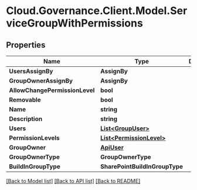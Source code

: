 # Cloud.Governance.Client.Model.ServiceGroupWithPermissions
## Properties

Name | Type | Description | Notes
------------ | ------------- | ------------- | -------------
**UsersAssignBy** | **AssignBy** |  | [optional] 
**GroupOwnerAssignBy** | **AssignBy** |  | [optional] 
**AllowChangePermissionLevel** | **bool** |  | [optional] 
**Removable** | **bool** |  | [optional] 
**Name** | **string** |  | [optional] 
**Description** | **string** |  | [optional] 
**Users** | [**List&lt;GroupUser&gt;**](GroupUser.md) |  | [optional] 
**PermissionLevels** | [**List&lt;PermissionLevel&gt;**](PermissionLevel.md) |  | [optional] 
**GroupOwner** | [**ApiUser**](ApiUser.md) |  | [optional] 
**GroupOwnerType** | **GroupOwnerType** |  | [optional] 
**BuildInGroupType** | **SharePointBuildInGroupType** |  | [optional] 

[[Back to Model list]](../README.md#documentation-for-models) [[Back to API list]](../README.md#documentation-for-api-endpoints) [[Back to README]](../README.md)

